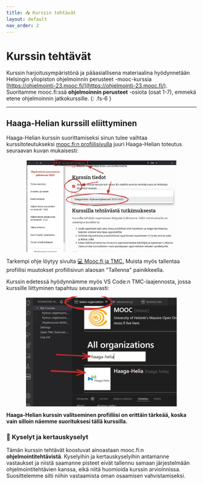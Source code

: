```yaml
---
title: 📥 Kurssin tehtävät
layout: default
nav_order: 2
---
```


# Kurssin tehtävät

Kurssin harjoitusympäristönä ja pääasiallisena materiaalina hyödynnetään Helsingin yliopiston ohjelmoinnin perusteet -mooc-kurssia [https://ohjelmointi-23.mooc.fi/](https://ohjelmointi-23.mooc.fi/). Suoritamme mooc.fi:ssä **ohjelmoinnin perusteet** -osiota (osat 1-7), emmekä etene ohjelmoinnin jatkokurssille.
{: .fs-6 }

---

## Haaga-Helian kurssill eliittyminen

Haaga-Helian kurssin suorittamiseksi sinun tulee vaihtaa kurssitoteutukseksi [mooc.fi:n profiilisivulla](https://ohjelmointi-23.mooc.fi/profile) juuri Haaga-Helian toteutus seuraavan kuvan mukaisesti:

<a href="/img/kurssin-valinta.jpg"><img alt="Valitse Haaga-Helian kurssitoteutus" src="./img/kurssin-valinta.jpg" style="max-width: 400px; margin: 1em auto; display: block;" /></a>

Tarkempi ohje löytyy sivulta [💻 Mooc.fi ja TMC.](/kurssille-liittyminen) Muista myös tallentaa profiilisi muutokset profiilisivun alaosan "Tallenna" painikkeella.

Kurssin edetessä hyödynnämme myös VS Code:n TMC-laajennosta, jossa kurssille liittyminen tapahtuu seuraavasti:

<a href="/img/kurssin-valinta-tmc.png"><img alt="Valitse Haaga-Helian kurssitoteutus" src="/img/kurssin-valinta-tmc.png" style="max-width: 400px; margin: 1em auto; display: block;" /></a>

**Haaga-Helian kurssin valitseminen profiiliisi on erittäin tärkeää, koska vain silloin näemme suorituksesi tällä kurssilla.**


### 🚫 Kyselyt ja kertauskyselyt

Tämän kurssin tehtävät koostuvat ainoastaan mooc.fi:n **ohjelmointitehtävistä**. Kyselyihin ja kertauskyselyihin antamanne vastaukset ja niistä saamanne pisteet eivät tallennu samaan järjestelmään ohjelmointitehtävien kanssa, eikä niitä huomioida kurssin arvioinnissa. Suosittelemme silti niihin vastaamista oman osaamisen vahvistamiseksi.
